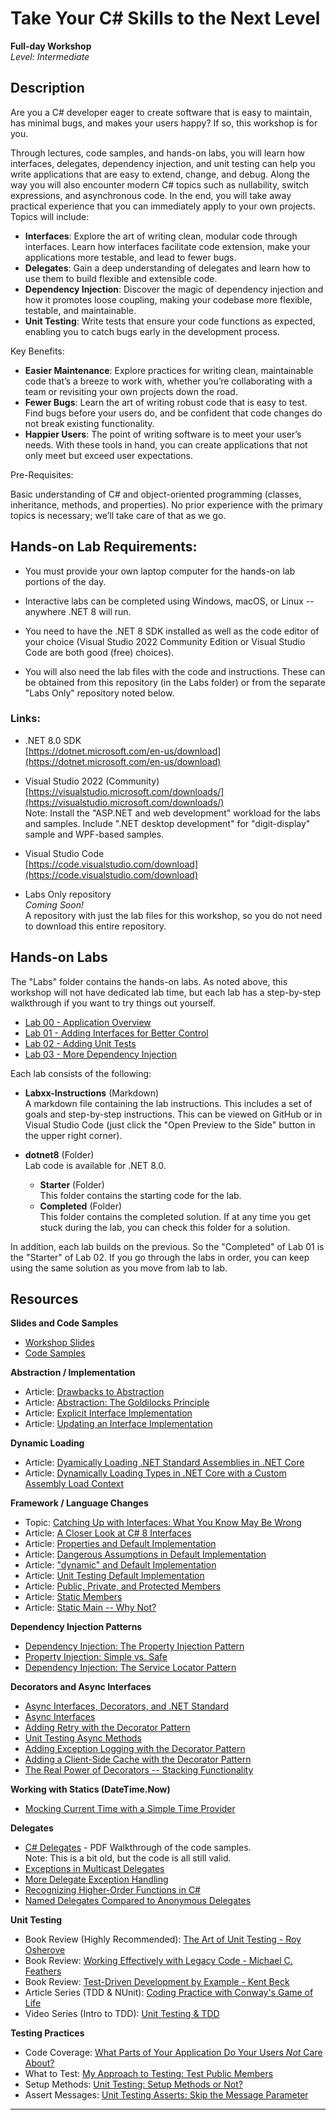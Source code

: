 # Take Your C# Skills to the Next Level   
**Full-day Workshop**  
*Level: Intermediate*  

## Description
Are you a C# developer eager to create software that is easy to maintain, has minimal bugs, and makes your users happy? If so, this workshop is for you.  

Through lectures, code samples, and hands-on labs, you will learn how interfaces, delegates, dependency injection, and unit testing can help you write applications that are easy to extend, change, and debug. Along the way you will also encounter modern C# topics such as nullability, switch expressions, and asynchronous code. In the end, you will take away practical experience that you can immediately apply to your own projects. Topics will include:  

* **Interfaces**: Explore the art of writing clean, modular code through interfaces. Learn how interfaces facilitate code extension, make your applications more testable, and lead to fewer bugs.  
* **Delegates**: Gain a deep understanding of delegates and learn how to use them to build flexible and extensible code.  
* **Dependency Injection**: Discover the magic of dependency injection and how it promotes loose coupling, making your codebase more flexible, testable, and maintainable.  
* **Unit Testing**: Write tests that ensure your code functions as expected, enabling you to catch bugs early in the development process.  

Key Benefits:  

* **Easier Maintenance**: Explore practices for writing clean, maintainable code that’s a breeze to work with, whether you’re collaborating with a team or revisiting your own projects down the road.  
* **Fewer Bugs**: Learn the art of writing robust code that is easy to test. Find bugs before your users do, and be confident that code changes do not break existing functionality.  
* **Happier Users**: The point of writing software is to meet your user’s needs. With these tools in hand, you can create applications that not only meet but exceed user expectations.  

Pre-Requisites:  

Basic understanding of C# and object-oriented programming (classes, inheritance, methods, and properties). No prior experience with the primary topics is necessary; we’ll take care of that as we go.  

## Hands-on Lab Requirements:

* You must provide your own laptop computer for the hands-on lab portions of the day.

* Interactive labs can be completed using Windows, macOS, or Linux -- anywhere .NET 8 will run.

* You need to have the .NET 8 SDK installed as well as the code editor of your choice (Visual Studio 2022 Community Edition or Visual Studio Code are both good (free) choices).  

* You will also need the lab files with the code and instructions. These can be obtained from this repository (in the Labs folder) or from the separate "Labs Only" repository noted below.

### Links:

* .NET 8.0 SDK  
[https://dotnet.microsoft.com/en-us/download](https://dotnet.microsoft.com/en-us/download)

* Visual Studio 2022 (Community)  
[https://visualstudio.microsoft.com/downloads/](https://visualstudio.microsoft.com/downloads/)  
Note: Install the "ASP.NET and web development" workload for the labs and samples. Include ".NET desktop development" for "digit-display" sample and WPF-based samples.

* Visual Studio Code  
[https://code.visualstudio.com/download](https://code.visualstudio.com/download)  

* Labs Only repository  
*Coming Soon!*  
A repository with just the lab files for this workshop, so you do not need to download this entire repository.  


## Hands-on Labs

The "Labs" folder contains the hands-on labs. As noted above, this workshop will not have dedicated lab time, but each lab has a step-by-step walkthrough if you want to try things out yourself.  

* [Lab 00 - Application Overview](Labs/Lab00/)  
* [Lab 01 - Adding Interfaces for Better Control](Labs/Lab01/)  
* [Lab 02 - Adding Unit Tests](Labs/Lab02/)  
* [Lab 03 - More Dependency Injection](Labs/Lab03/)  

Each lab consists of the following:  
* **Labxx-Instructions** (Markdown)  
A markdown file containing the lab instructions. This includes a set of goals and step-by-step instructions. This can be viewed on GitHub or in Visual Studio Code (just click the "Open Preview to the Side" button in the upper right corner).  

* **dotnet8** (Folder)  
Lab code is available for .NET 8.0.

    * **Starter** (Folder)  
    This folder contains the starting code for the lab.  
    * **Completed** (Folder)  
    This folder contains the completed solution. If at any time you get stuck during the lab, you can check this folder for a solution.  

In addition, each lab builds on the previous. So the "Completed" of Lab 01 is the "Starter" of Lab 02. If you go through the labs in order, you can keep using the same solution as you move from lab to lab.

## Resources  

**Slides and Code Samples**  
* [Workshop Slides](./SLIDES-csharp-workshop.pdf)  
* [Code Samples](./DemoApps/)

**Abstraction / Implementation**  
* Article: [Drawbacks to Abstraction](http://jeremybytes.blogspot.com/2012/11/drawbacks-to-abstraction.html)  
* Article: [Abstraction: The Goldilocks Principle](http://jeremybytes.blogspot.com/2012/10/abstraction-goldilocks-principle.html)  
* Article: [Explicit Interface Implementation](http://jeremybytes.blogspot.com/2012/03/explicit-interface-implementation.html)  
* Article: [Updating an Interface Implementation](http://jeremybytes.blogspot.com/2012/03/updating-interface-implementation.html)  

**Dynamic Loading**    
* Article: [Dyamically Loading .NET Standard Assemblies in .NET Core](https://jeremybytes.blogspot.com/2020/01/using-typegettype-with-net-core.html)  
* Article: [Dynamically Loading Types in .NET Core with a Custom Assembly Load Context](https://jeremybytes.blogspot.com/2020/01/dynamically-loading-types-in-net-core.html)  

**Framework / Language Changes**  
* Topic: [Catching Up with Interfaces: What You Know May Be Wrong](http://www.jeremybytes.com/Demos.aspx#CSharp8Interfaces)  
* Article: [A Closer Look at C# 8 Interfaces](https://jeremybytes.blogspot.com/2019/09/a-closer-look-at-c-8-interfaces.html)  
* Article: [Properties and Default Implementation](https://jeremybytes.blogspot.com/2019/09/c-8-interfaces-properties-and-default.html)  
* Article: [Dangerous Assumptions in Default Implementation](https://jeremybytes.blogspot.com/2019/09/c-8-interfaces-dangerous-assumptions-in.html)  
* Article: ["dynamic" and Default Implementation](https://jeremybytes.blogspot.com/2019/09/c-8-interfaces-dynamic-and-default.html)  
* Article: [Unit Testing Default Implementation](https://jeremybytes.blogspot.com/2019/09/c-8-interfaces-unit-testing-default.html)  
* Article: [Public, Private, and Protected Members](https://jeremybytes.blogspot.com/2019/11/c-8-interfaces-public-private-and.html)  
* Article: [Static Members](https://jeremybytes.blogspot.com/2019/12/c-8-interfaces-static-members.html)  
* Article: [Static Main -- Why Not?](https://jeremybytes.blogspot.com/2019/12/c-8-interfaces-static-main-why-not.html)  

**Dependency Injection Patterns**  
* [Dependency Injection: The Property Injection Pattern](http://jeremybytes.blogspot.com/2014/01/dependency-injection-property-injection.html)  
* [Property Injection: Simple vs. Safe](http://jeremybytes.blogspot.com/2015/06/property-injection-simple-vs-safe.html)  
* [Dependency Injection: The Service Locator Pattern](http://jeremybytes.blogspot.com/2013/04/dependency-injection-service-locator.html)  

**Decorators and Async Interfaces**
* [Async Interfaces, Decorators, and .NET Standard](https://jeremybytes.blogspot.com/2019/01/more-di-async-interfaces-decorators-and.html)  
* [Async Interfaces](https://jeremybytes.blogspot.com/2019/01/more-di-async-interfaces.html)  
* [Adding Retry with the Decorator Pattern](https://jeremybytes.blogspot.com/2019/01/more-di-adding-retry-with-decorator.html)  
* [Unit Testing Async Methods](https://jeremybytes.blogspot.com/2019/01/more-di-unit-testing-async-methods.html)  
* [Adding Exception Logging with the Decorator Pattern](https://jeremybytes.blogspot.com/2019/01/more-di-adding-exception-logging-with.html)  
* [Adding a Client-Side Cache with the Decorator Pattern](https://jeremybytes.blogspot.com/2019/01/more-di-adding-client-side-cache-with.html)  
* [The Real Power of Decorators -- Stacking Functionality](https://jeremybytes.blogspot.com/2019/01/more-di-real-power-of-decorators.html)  

**Working with Statics (DateTime.Now)**  
* [Mocking Current Time with a Simple Time Provider](https://jeremybytes.blogspot.com/2015/01/mocking-current-time-with-time-provider.html)  

**Delegates**
* [C# Delegates](http://www.jeremybytes.com/Downloads/GetFuncyWithDelegates.pdf) - PDF Walkthrough of the code samples.  
Note: This is a bit old, but the code is all still valid.
* [Exceptions in Multicast Delegates](http://jeremybytes.blogspot.com/2011/11/exceptions-in-multi-cast-delegates.html)  
* [More Delegate Exception Handling](http://jeremybytes.blogspot.com/2013/03/more-delegate-exception-handling.html)  
* [Recognizing Higher-Order Functions in C#](http://jeremybytes.blogspot.com/2014/06/recognizing-higher-order-function-in-c.html)  
* [Named Delegates Compared to Anonymous Delegates](http://jeremybytes.blogspot.com/2015/03/named-delegates-compared-to-anonymous.html)  

**Unit Testing**
* Book Review (Highly Recommended): [The Art of Unit Testing - Roy Osherove](http://jeremybytes.blogspot.com/2015/06/book-review-art-of-unit-testing-with.html)  
* Book Review: [Working Effectively with Legacy Code - Michael C. Feathers](http://jeremybytes.blogspot.com/2013/02/book-review-working-effectively-with.html)  
* Book Review: [Test-Driven Development by Example - Kent Beck](http://jeremybytes.blogspot.com/2013/03/book-review-test-driven-development-by.html)  
* Article Series (TDD & NUnit): [Coding Practice with Conway's Game of Life](http://www.jeremybytes.com/Downloads.aspx#ConwayTDD)  
* Video Series (Intro to TDD): [Unit Testing & TDD](https://www.youtube.com/watch?v=l4xhTq4qmC0&list=PLdbkZkVDyKZXqPu-xDFkzuP66QijGeewz)  

**Testing Practices**  
* Code Coverage: [What Parts of Your Application Do Your Users *Not* Care About?](http://jeremybytes.blogspot.com/2015/02/unit-test-coverage-what-parts-of-your.html)  
* What to Test: [My Approach to Testing: Test Public Members](http://jeremybytes.blogspot.com/2015/04/my-approach-to-testing-test-public.html)  
* Setup Methods: [Unit Testing: Setup Methods or Not?](http://jeremybytes.blogspot.com/2015/06/unit-testing-setup-methods-or-not.html)  
* Assert Messages: [Unit Testing Asserts: Skip the Message Parameter](http://jeremybytes.blogspot.com/2015/07/unit-testing-asserts-skip-message.html)  

---